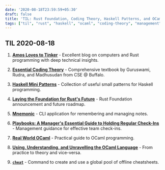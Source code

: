 ```yaml
---
date: '2020-08-18T23:59:59+05:30'
draft: false
title: 'TIL: Rust Foundation, Coding Theory, Haskell Patterns, and OCaml Resources'
tags: ["til", "rust", "haskell", "ocaml", "coding-theory", "management", "cheat-sheets"]
---
```


## TIL 2020-08-18

1. **[Amos Loves to Tinker](https://fasterthanli.me/)** - Excellent blog on computers and Rust programming with deep technical insights.

2. **[Essential Coding Theory](https://cse.buffalo.edu/faculty/atri/courses/coding-theory/book/web-coding-book.pdf)** - Comprehensive textbook by Guruswami, Rudra, and Madhusudan from CSE @ Buffalo.

3. **[Haskell Mini Patterns](https://kowainik.github.io/posts/haskell-mini-patterns)** - Collection of useful small patterns for Haskell programming.

4. **[Laying the Foundation for Rust's Future](https://blog.rust-lang.org/2020/08/18/laying-the-foundation-for-rusts-future.html)** - Rust Foundation announcement and future roadmap.

5. **[Mnemonic](https://github.com/codesections/mnemonic)** - CLI application for remembering and managing notes.

6. **[Playbooks: A Manager's Essential Guide to Holding Regular Check-Ins](https://www.muchskills.com/playbooks/check-ins)** - Management guidance for effective team check-ins.

7. **[Real World OCaml](https://dev.realworldocaml.org/)** - Practical guide to OCaml programming.

8. **[Using, Understanding, and Unravelling the OCaml Language](http://caml.inria.fr/pub/docs/u3-ocaml/index.html)** - From practice to theory and vice-versa.

9. **[`cheat`](https://github.com/cheat/cheat)** - Command to create and use a global pool of offline cheatsheets.
